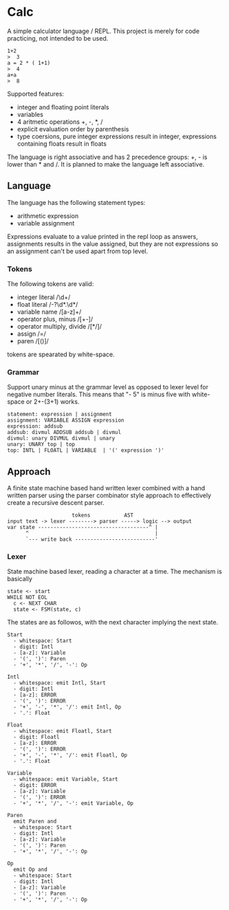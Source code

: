 # Calc

A simple calculator language / REPL. This project is merely for code practicing, not intended to be used.

    1+2
    >  3
    a = 2 * ( 1+1)
    >  4
    a+a
    >  8

Supported features:

 - integer and floating point literals
 - variables
 - 4 aritmetic operations +, -, *, /
 - explicit evaluation order by parenthesis
 - type coersions, pure integer expressions result in integer, expressions containing floats result in floats

The language is right associative and has 2 precedence groups: +, - is lower than * and /. It is planned to make the language left associative.

## Language

The language has the following statement types:

 - arithmetic expression
 - variable assignment

Expressions evaluate to a value printed in the repl loop as answers, assignments results in the value assigned, but they are not expressions so an assignment can't be used apart from top level.

### Tokens

The following tokens are valid:

 - integer literal /\d+/
 - float literal /-?\d*.\d*/
 - variable name /[a-z]+/
 - operator plus, minus /[+-]/
 - operator multiply, divide /[*/]/
 - assign /=/
 - paren /[()]/

tokens are spearated by white-space.

### Grammar

Support unary minus at the grammar level as opposed to lexer level for negative number literals.
This means that "- 5" is minus five with white-space or 2+-(3+1) works.

    statement: expression | assignment
    assignment: VARIABLE ASSIGN expression 
    expression: addsub
    addsub: divmul ADDSUB addsub | divmul
    divmul: unary DIVMUL divmul | unary
    unary: UNARY top | top
    top: INTL | FLOATL | VARIABLE  | '(' expression ')'

## Approach

A finite state machine based hand written lexer combined with a hand written parser using the parser combinator style approach to effectively create a recursive descent parser.

                         tokens           AST
    input text -> lexer --------> parser -----> logic --> output
    var state ------------------------------------^ |
          ^                                         |
          `--- write back --------------------------'

### Lexer

State machine based lexer, reading a character at a time. The mechanism is basically 

    state <- start
    WHILE NOT EOL
      c <- NEXT CHAR
      state <- FSM(state, c)

The states are as followos, with the next character implying the next state.

    Start 
      - whitespace: Start
      - digit: Intl
      - [a-z]: Variable
      - '(', ')': Paren 
      - '+', '*', '/', '-': Op

    Intl
      - whitespace: emit Intl, Start
      - digit: Intl
      - [a-z]: ERROR
      - '(', ')': ERROR
      - '+', '-', '*', '/': emit Intl, Op
      - '.': Float

    Float
      - whitespace: emit Floatl, Start
      - digit: Floatl
      - [a-z]: ERROR
      - '(', ')': ERROR
      - '+', '-', '*', '/': emit Floatl, Op
      - '.': Float

    Variable 
      - whitespace: emit Variable, Start
      - digit: ERROR
      - [a-z]: Variable
      - '(', ')': ERROR 
      - '+', '*', '/', '-': emit Variable, Op

    Paren 
      emit Paren and
      - whitespace: Start
      - digit: Intl
      - [a-z]: Variable
      - '(', ')': Paren 
      - '+', '*', '/', '-': Op

    Op 
      emit Op and
      - whitespace: Start
      - digit: Intl
      - [a-z]: Variable
      - '(', ')': Paren 
      - '+', '*', '/', '-': Op


